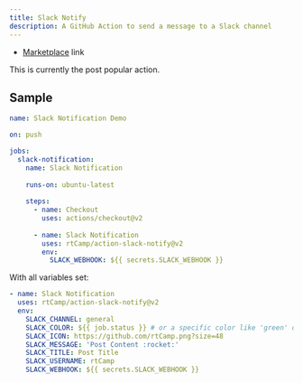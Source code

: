 ```yaml
---
title: Slack Notify
description: A GitHub Action to send a message to a Slack channel
---
```


- [Marketplace](https://github.com/marketplace/actions/slack-notify) link

This is currently the post popular action.


## Sample

```yaml
name: Slack Notification Demo

on: push

jobs:
  slack-notification:
    name: Slack Notification
    
    runs-on: ubuntu-latest
    
    steps:
      - name: Checkout
        uses: actions/checkout@v2
        
      - name: Slack Notification
        uses: rtCamp/action-slack-notify@v2
        env:
          SLACK_WEBHOOK: ${{ secrets.SLACK_WEBHOOK }}
```

With all variables set:

```yaml
- name: Slack Notification
  uses: rtCamp/action-slack-notify@v2
  env:
    SLACK_CHANNEL: general
    SLACK_COLOR: ${{ job.status }} # or a specific color like 'green' or '#ff00ff'
    SLACK_ICON: https://github.com/rtCamp.png?size=48
    SLACK_MESSAGE: 'Post Content :rocket:'
    SLACK_TITLE: Post Title
    SLACK_USERNAME: rtCamp
    SLACK_WEBHOOK: ${{ secrets.SLACK_WEBHOOK }}
```

